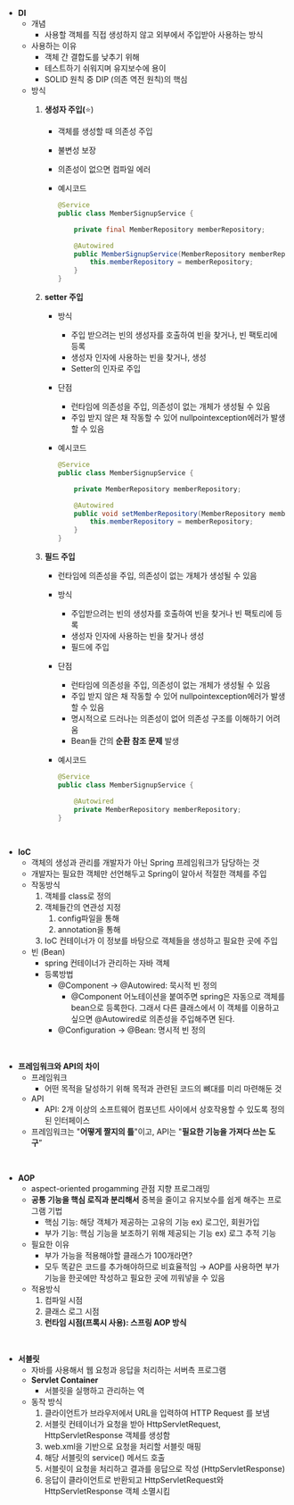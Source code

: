 - **DI**
    - 개념
        - 사용할 객체를 직접 생성하지 않고 외부에서 주입받아 사용하는 방식
    - 사용하는 이유
        - 객체 간 결합도를 낮추기 위해
        - 테스트하기 쉬워지며 유지보수에 용이
        - SOLID 원칙 중 DIP (의존 역전 원칙)의 핵심
    - 방식
        1. **생성자 주입(**⭐)
            - 객체를 생성할 때 의존성 주입
            - 불변성 보장
            - 의존성이 없으면 컴파일 에러
            - 예시코드

                ```java
                @Service
                public class MemberSignupService {
                
                    private final MemberRepository memberRepository;
                
                    @Autowired
                    public MemberSignupService(MemberRepository memberRepository) {
                        this.memberRepository = memberRepository;
                    }
                }
                ```

        2. **setter 주입**
            - 방식
                - 주입 받으려는 빈의 생성자를 호출하여 빈을 찾거나, 빈 팩토리에 등록
                - 생성자 인자에 사용하는 빈을 찾거나, 생성
                - Setter의 인자로 주입
            - 단점
                - 런타임에 의존성을 주입, 의존성이 없는 개체가 생성될 수 있음
                - 주입 받지 않은 채 작동할 수 있어 nullpointexception에러가 발생할 수 있음
            - 예시코드

                ```java
                @Service
                public class MemberSignupService {
                
                    private MemberRepository memberRepository;
                
                    @Autowired
                    public void setMemberRepository(MemberRepository memberRepository) {
                        this.memberRepository = memberRepository;
                    }
                }
                
                ```

        3. **필드 주입**
            - 런타임에 의존성을 주입, 의존성이 없는 개체가 생성될 수 있음
            - 방식
                - 주입받으려는 빈의 생성자를 호출하여 빈을 찾거나 빈 팩토리에 등록
                - 생성자 인자에 사용하는 빈을 찾거나 생성
                - 필드에 주입
            - 단점
                - 런타임에 의존성을 주입, 의존성이 없는 개체가 생성될 수 있음
                - 주입 받지 않은 채 작동할 수 있어 nullpointexception에러가 발생할 수 있음
                - 명시적으로 드러나는 의존성이 없어 의존성 구조를 이해하기 어려움
                - Bean들 간의 **순환 참조 문제** 발생
            - 예시코드

                ```java
                @Service
                public class MemberSignupService {
                
                    @Autowired
                    private MemberRepository memberRepository;
                }
                
                ```
<br/>

- **IoC**
    - 객체의 생성과 관리를 개발자가 아닌 Spring 프레임워크가 담당하는 것
    - 개발자는 필요한 객체만 선언해두고 Spring이 알아서 적절한 객체를 주입
    - 작동방식
        1. 객체를 class로 정의
        2. 객체들간의 연관성 지정
            1.  config파일을 통해
            2.  annotation을 통해
        3. IoC 컨테이너가 이 정보를 바탕으로 객체들을 생성하고 필요한 곳에 주입
    - 빈 (Bean)
        - spring 컨테이너가 관리하는 자바 객체
        - 등록방법
            - @Component → @Autowired: 묵시적 빈 정의
                - @Component 어노테이션을 붙여주면 spring은 자동으로 객체를 bean으로 등록한다. 그래서 다른 클래스에서 이 객체를 이용하고 싶으면 @Autowired로 의존성을 주입해주면 된다.
            - @Configuration → @Bean: 명시적 빈 정의

<br/>

- **프레임워크와 API의 차이**
    - 프레임워크
        - 어떤 목적을 달성하기 위해 목적과 관련된 코드의 뼈대를 미리 마련해둔 것
    - API
        - API: 2개 이상의 소프트웨어 컴포넌트 사이에서 상호작용할 수 있도록 정의된 인터페이스
    - 프레임워크는 "**어떻게 짤지의 틀**"이고, API는 "**필요한 기능을 가져다 쓰는 도구**”

<br/>

- **AOP**
    - aspect-oriented progamming 관점 지향 프로그래밍
    - **공통 기능을 핵심 로직과 분리해서** 중복을 줄이고 유지보수를 쉽게 해주는 프로그램 기법
        - 핵심 기능: 해당 객체가 제공하는 고유의 기능 ex) 로그인, 회원가입
        - 부가 기능: 핵심 기능을 보조하기 위해 제공되는 기능 ex) 로그 추적 기능
    - 필요한 이유
        - 부가 가능을 적용해야할 클래스가 100개라면?
        - 모두 똑같은 코드를 추가해야하므로 비효율적임 → AOP를 사용하면 부가기능을 한곳에만 작성하고 필요한 곳에 끼워넣을 수 있음
    - 적용방식
        1. 컴파일 시점
        2. 클래스 로그 시점
        3. **런타임 시점(프록시 사용): 스프링 AOP 방식**

     
<br/>

- **서블릿**
    - 자바를 사용해서 웹 요청과 응답을 처리하는 서버측 프로그램
    - **Servlet Container**
        - 서블릿을 실행하고 관리하는 역
    - 동작 방식
        1. 클라이언트가 브라우저에서 URL을 입력하여 HTTP Request 를 보냄
        2. 서블릿 컨테이너가 요청을 받아 HttpServletRequest, HttpServletResponse 객체를 생성함
        3. web.xml을 기반으로 요청을 처리할 서블릿 매핑
        4. 해당 서블릿의 service() 메서드 호출
        5. 서블릿이 요청을 처리하고 결과를 응답으로 작성 (HttpServletResponse)
        6. 응답이 클라이언트로 반환되고 HttpServletRequest와 HttpServletResponse 객체 소멸시킴